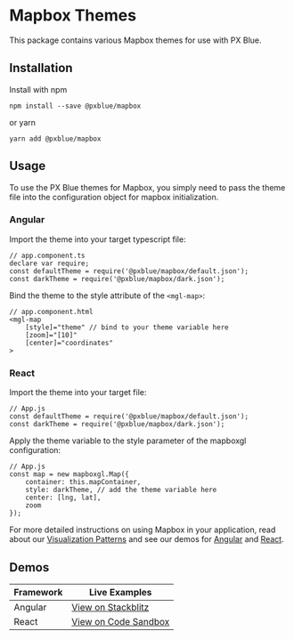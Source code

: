 # Mapbox Themes
This package contains various Mapbox themes for use with PX Blue. 

## Installation
Install with npm
```
npm install --save @pxblue/mapbox
```
or yarn
```
yarn add @pxblue/mapbox
```
## Usage
To use the PX Blue themes for Mapbox, you simply need to pass the theme file into the configuration object for mapbox initialization.

### Angular
Import the theme into your target typescript file:
```
// app.component.ts
declare var require;
const defaultTheme = require('@pxblue/mapbox/default.json');
const darkTheme = require('@pxblue/mapbox/dark.json');
```

Bind the theme to the style attribute of the ```<mgl-map>```:
```
// app.component.html
<mgl-map
    [style]="theme" // bind to your theme variable here
    [zoom]="[10]"
    [center]="coordinates"
>
```

### React
Import the theme into your target file:
```
// App.js
const defaultTheme = require('@pxblue/mapbox/default.json');
const darkTheme = require('@pxblue/mapbox/dark.json');
```

Apply the theme variable to the style parameter of the mapboxgl configuration:
```
// App.js
const map = new mapboxgl.Map({
    container: this.mapContainer,
    style: darkTheme, // add the theme variable here
    center: [lng, lat],
    zoom
});
```
For more detailed instructions on using Mapbox in your application, read about our [Visualization Patterns](https://pxblue.github.io/patterns/visualizations) and see our demos for [Angular](https://stackblitz.com/github/pxblue/mapbox/tree/master/angular-demo) and [React](https://codesandbox.io/s/github/pxblue/mapbox/tree/master/react-demo).


## Demos
| Framework           | Live Examples  |
| ---------------- |------------------|
| Angular | [View on Stackblitz](https://stackblitz.com/github/pxblue/mapbox/tree/master/angular-demo)
| React | [View on Code Sandbox](https://codesandbox.io/s/github/pxblue/mapbox/tree/master/react-demo)
